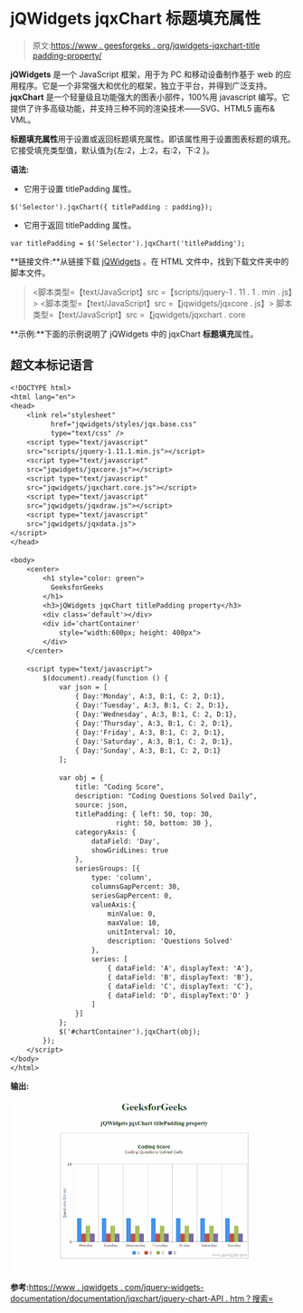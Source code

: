 # jQWidgets jqxChart 标题填充属性

> 原文:[https://www . geesforgeks . org/jqwidgets-jqxchart-title padding-property/](https://www.geeksforgeeks.org/jqwidgets-jqxchart-titlepadding-property/)

**jQWidgets** 是一个 JavaScript 框架，用于为 PC 和移动设备制作基于 web 的应用程序。它是一个非常强大和优化的框架，独立于平台，并得到广泛支持。 **jqxChart** 是一个轻量级且功能强大的图表小部件，100%用 javascript 编写。它提供了许多高级功能，并支持三种不同的渲染技术——SVG、HTML5 画布& VML。

**标题填充属性**用于设置或返回标题填充属性。即该属性用于设置图表标题的填充。它接受填充类型值，默认值为{左:2，上:2，右:2，下:2 }。

**语法:**

*   它用于设置 titlePadding 属性。

```
$('Selector').jqxChart({ titlePadding : padding});
```

*   它用于返回 titlePadding 属性。

```
var titlePadding = $('Selector').jqxChart('titlePadding');
```

**链接文件:**从链接下载 [jQWidgets](https://www.jqwidgets.com/download/) 。在 HTML 文件中，找到下载文件夹中的脚本文件。

> <link rel="”stylesheet”" href="”jqwidgets/styles/jqx.base.css”" type="”text/css”">
> <脚本类型=【text/JavaScript】src =【scripts/jquery-1 . 11 . 1 . min . js】></脚本>
> <脚本类型=【text/JavaScript】src =【jqwidgets/jqxcore . js】></脚本>
> 脚本类型=【text/JavaScript】src =【jqwidgets/jqxchart . core

**示例:**下面的示例说明了 jQWidgets 中的 jqxChart **标题填充**属性。

## 超文本标记语言

```
<!DOCTYPE html>
<html lang="en">
<head>
    <link rel="stylesheet" 
          href="jqwidgets/styles/jqx.base.css" 
          type="text/css" />
    <script type="text/javascript" 
    src="scripts/jquery-1.11.1.min.js"></script>
    <script type="text/javascript" 
    src="jqwidgets/jqxcore.js"></script>
    <script type="text/javascript" 
    src="jqwidgets/jqxchart.core.js"></script>
    <script type="text/javascript" 
    src="jqwidgets/jqxdraw.js"></script>
    <script type="text/javascript" 
    src="jqwidgets/jqxdata.js">
</script>
</head>

<body>
    <center>
        <h1 style="color: green">
          GeeksforGeeks
        </h1>
        <h3>jQWidgets jqxChart titlePadding property</h3>
        <div class='default'></div>
        <div id='chartContainer' 
            style="width:600px; height: 400px">
        </div>
    </center>

    <script type="text/javascript">
        $(document).ready(function () {
            var json = [
                { Day:'Monday', A:3, B:1, C: 2, D:1},
                { Day:'Tuesday', A:3, B:1, C: 2, D:1},
                { Day:'Wednesday', A:3, B:1, C: 2, D:1},
                { Day:'Thursday', A:3, B:1, C: 2, D:1},
                { Day:'Friday', A:3, B:1, C: 2, D:1},
                { Day:'Saturday', A:3, B:1, C: 2, D:1},
                { Day:'Sunday', A:3, B:1, C: 2, D:1}
            ];

            var obj = {
                title: "Coding Score",
                description: "Coding Questions Solved Daily",
                source: json,
                titlePadding: { left: 50, top: 30, 
                          right: 50, bottom: 30 },
                categoryAxis: {
                    dataField: 'Day',
                    showGridLines: true
                },
                seriesGroups: [{
                    type: 'column',
                    columnsGapPercent: 30,
                    seriesGapPercent: 0,
                    valueAxis:{
                        minValue: 0,
                        maxValue: 10,
                        unitInterval: 10,
                        description: 'Questions Solved'
                    },
                    series: [
                        { dataField: 'A', displayText: 'A'},
                        { dataField: 'B', displayText: 'B'},
                        { dataField: 'C', displayText: 'C'},
                        { dataField: 'D', displayText:'D' }
                    ]
                }]
            };
            $('#chartContainer').jqxChart(obj);
        });
    </script>
</body>
</html>
```

**输出:**

![](img/c0f393d95bd4ec6cc411b658249fd02a.png)

**参考:**[https://www . jqwidgets . com/jquery-widgets-documentation/documentation/jqxchart/jquery-chart-API . htm？搜索=](https://www.jqwidgets.com/jquery-widgets-documentation/documentation/jqxchart/jquery-chart-api.htm?search=)
